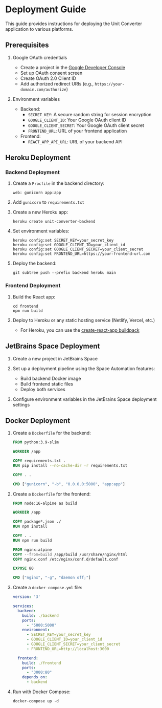 # Deployment Guide

This guide provides instructions for deploying the Unit Converter application to various platforms.

## Prerequisites

1. Google OAuth credentials
   - Create a project in the [Google Developer Console](https://console.developers.google.com/)
   - Set up OAuth consent screen
   - Create OAuth 2.0 Client ID
   - Add authorized redirect URIs (e.g., `https://your-domain.com/authorize`)

2. Environment variables
   - Backend:
     - `SECRET_KEY`: A secure random string for session encryption
     - `GOOGLE_CLIENT_ID`: Your Google OAuth client ID
     - `GOOGLE_CLIENT_SECRET`: Your Google OAuth client secret
     - `FRONTEND_URL`: URL of your frontend application
   - Frontend:
     - `REACT_APP_API_URL`: URL of your backend API

## Heroku Deployment

### Backend Deployment

1. Create a `Procfile` in the backend directory:
   ```
   web: gunicorn app:app
   ```

2. Add `gunicorn` to `requirements.txt`

3. Create a new Heroku app:
   ```
   heroku create unit-converter-backend
   ```

4. Set environment variables:
   ```
   heroku config:set SECRET_KEY=your_secret_key
   heroku config:set GOOGLE_CLIENT_ID=your_client_id
   heroku config:set GOOGLE_CLIENT_SECRET=your_client_secret
   heroku config:set FRONTEND_URL=https://your-frontend-url.com
   ```

5. Deploy the backend:
   ```
   git subtree push --prefix backend heroku main
   ```

### Frontend Deployment

1. Build the React app:
   ```
   cd frontend
   npm run build
   ```

2. Deploy to Heroku or any static hosting service (Netlify, Vercel, etc.)
   - For Heroku, you can use the [create-react-app buildpack](https://github.com/mars/create-react-app-buildpack)

## JetBrains Space Deployment

1. Create a new project in JetBrains Space

2. Set up a deployment pipeline using the Space Automation features:
   - Build backend Docker image
   - Build frontend static files
   - Deploy both services

3. Configure environment variables in the JetBrains Space deployment settings

## Docker Deployment

1. Create a `Dockerfile` for the backend:
   ```dockerfile
   FROM python:3.9-slim
   
   WORKDIR /app
   
   COPY requirements.txt .
   RUN pip install --no-cache-dir -r requirements.txt
   
   COPY . .
   
   CMD ["gunicorn", "-b", "0.0.0.0:5000", "app:app"]
   ```

2. Create a `Dockerfile` for the frontend:
   ```dockerfile
   FROM node:16-alpine as build
   
   WORKDIR /app
   
   COPY package*.json ./
   RUN npm install
   
   COPY . .
   RUN npm run build
   
   FROM nginx:alpine
   COPY --from=build /app/build /usr/share/nginx/html
   COPY nginx.conf /etc/nginx/conf.d/default.conf
   
   EXPOSE 80
   
   CMD ["nginx", "-g", "daemon off;"]
   ```

3. Create a `docker-compose.yml` file:
   ```yaml
   version: '3'
   
   services:
     backend:
       build: ./backend
       ports:
         - "5000:5000"
       environment:
         - SECRET_KEY=your_secret_key
         - GOOGLE_CLIENT_ID=your_client_id
         - GOOGLE_CLIENT_SECRET=your_client_secret
         - FRONTEND_URL=http://localhost:3000
   
     frontend:
       build: ./frontend
       ports:
         - "3000:80"
       depends_on:
         - backend
   ```

4. Run with Docker Compose:
   ```
   docker-compose up -d
   ``` 